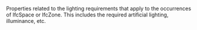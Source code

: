 ﻿Properties related to the lighting requirements that apply to the occurrences of IfcSpace or IfcZone. This includes the required artificial lighting, illuminance, etc.
